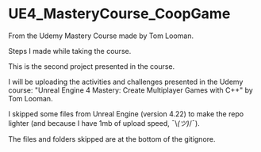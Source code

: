 # UE4_MasteryCourse_CoopGame
From the Udemy Mastery Course made by Tom Looman.

Steps I made while taking the course.

This is the second project presented in the course.

I will be uploading the activities and challenges presented in the Udemy course: "Unreal Engine 4 Mastery: Create Multiplayer Games with C++" by Tom Looman.

I skipped some files from Unreal Engine (version 4.22) to make the repo lighter (and because I have 1mb of upload speed, ¯\\_(ツ)_/¯).

The files and folders skipped are at the bottom of the gitignore.